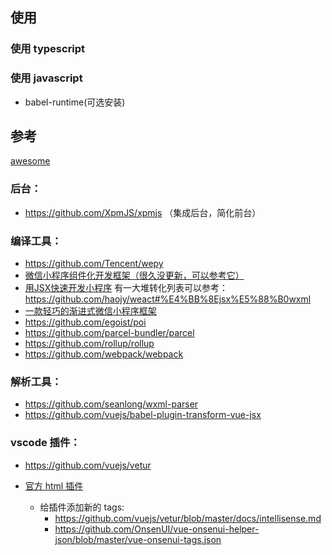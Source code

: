 
## 使用

### 使用 typescript

### 使用 javascript

- babel-runtime(可选安装)








## 参考

[awesome](https://github.com/opendigg/awesome-github-wechat-weapp)


### 后台：

- https://github.com/XpmJS/xpmjs （集成后台，简化前台）

### 编译工具：

- https://github.com/Tencent/wepy
- [微信小程序组件化开发框架（很久没更新，可以参考它）](https://github.com/maichong/labrador)
- [用JSX快速开发小程序](https://github.com/haojy/weact)  有一大堆转化列表可以参考：https://github.com/haojy/weact#%E4%BB%8Ejsx%E5%88%B0wxml
- [一款轻巧的渐进式微信小程序框架](https://github.com/tinajs/tina)
- https://github.com/egoist/poi
- https://github.com/parcel-bundler/parcel
- https://github.com/rollup/rollup
- https://github.com/webpack/webpack


### 解析工具：

- https://github.com/seanlong/wxml-parser
- https://github.com/vuejs/babel-plugin-transform-vue-jsx


### vscode 插件：

- https://github.com/vuejs/vetur
- [官方 html 插件](https://github.com/Microsoft/vscode/tree/master/extensions/html)

  * 给插件添加新的 tags:
    - https://github.com/vuejs/vetur/blob/master/docs/intellisense.md
    - https://github.com/OnsenUI/vue-onsenui-helper-json/blob/master/vue-onsenui-tags.json
